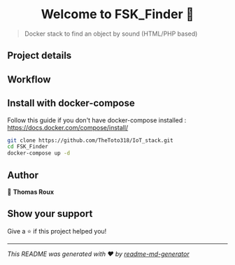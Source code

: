 <h1 align="center">Welcome to FSK_Finder 👋</h1>
<p>
</p>

> Docker stack to find an object by sound (HTML/PHP based) 

## Project details 

## Workflow

## Install with docker-compose
Follow this guide if you don't have docker-compose installed : https://docs.docker.com/compose/install/

```sh
git clone https://github.com/TheToto318/IoT_stack.git
cd FSK_Finder
docker-compose up -d
```


## Author

👤 **Thomas Roux**


## Show your support

Give a ⭐️ if this project helped you!

***
_This README was generated with ❤️ by [readme-md-generator](https://github.com/kefranabg/readme-md-generator)_
